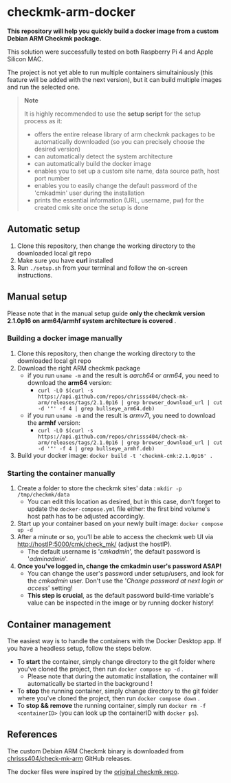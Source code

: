 # checkmk-arm-docker

**This repository will help you quickly build a docker image from a custom Debian ARM Checkmk package.**

This solution were successfully tested on both Raspberry Pi 4 and Apple Silicon MAC.

The project is not yet able to run multiple containers simultainiously (this feature will be added with the next version), but it can build multiple images and run the selected one.

> **Note**
>
> It is highly recommended to use the  **setup script** for the setup process as it:
>
> - offers the entire release library of arm checkmk packages to be automatically downloaded (so you can precisely choose the desired version)
> - can automatically detect the system architecture
> - can automatically build the docker image
> - enables you to set up a custom site name, data source path, host port number
> - enables you to easily change the default password of the 'cmkadmin' user during the installation
> - prints the essential information (URL, username, pw) for the created cmk site once the setup is done

## Automatic setup

1. Clone this repository, then change the working directory to the downloaded local git repo
2. Make sure you have **curl** installed
3. Run `./setup.sh` from your terminal and follow the on-screen instructions.

## Manual setup

Please note that in the manual setup guide **only the checkmk version 2.1.0p16 on arm64/armhf system architecture is covered** .

### Building a docker image manually

1. Clone this repository, then change the working directory to the downloaded local git repo
2. Download the right ARM checkmk package
    - if you run `uname -m` and the result is *aarch64* or *arm64*, you need to download the **arm64** version:
        - `curl -LO $(curl -s https://api.github.com/repos/chrisss404/check-mk-arm/releases/tags/2.1.0p16 | grep browser_download_url | cut -d '"' -f 4 | grep bullseye_arm64.deb)`
    - if you run `uname -m` and the result is *armv7l*, you need to download the **armhf** version:
        - `curl -LO $(curl -s https://api.github.com/repos/chrisss404/check-mk-arm/releases/tags/2.1.0p16 | grep browser_download_url | cut -d '"' -f 4 | grep bullseye_armhf.deb)`
3. Build your docker image: `docker build -t 'checkmk-cmk:2.1.0p16' .`

### Starting the container manually

1. Create a folder to store the checkmk sites' data : `mkdir -p /tmp/checkmk/data`
    - You can edit this location as desired, but in this case, don't forget to update the `docker-compose.yml` file either: the first bind volume's host path has to be adjusted accordingly.
2. Start up your container based on your newly built image: `docker compose up -d`
3. After a minute or so, you'll be able to access the checkmk web UI via <http://hostIP:5000/cmk/check_mk/> (adjust the hostIP).
    - The default username is '*cmkadmin*', the default password is '*adminadmin*'.
4. **Once you've logged in, change the cmkadmin user's password ASAP!**
    - You can change the user's password under setup/users, and look for the *cmkadmin* user. Don't use the '*Change password at next login or access*' setting!
    - **This step is crucial**, as the default password build-time variable's value can be inspected in the image or by running docker history!

## Container management

The easiest way is to handle the containers with the Docker Desktop app. If you have a headless setup, follow the steps below.

- To **start** the container, simply change directory to the git folder where you've cloned the project, then run `docker compose up -d` .
  - Please note that during the automatic installation, the container will automatically be started in the background !
- To **stop** the running container, simply change directory to the git folder where you've cloned the project, then run `docker compose down` .
- To **stop && remove** the running container, simply run `docker rm -f <containerID>` (you can look up the containerID with `docker ps`).

## References

The custom Debian ARM Checkmk binary is downloaded from [chrisss404/check-mk-arm](https://github.com/chrisss404/check-mk-arm) GitHub releases.

The docker files were inspired by the [original checkmk repo](https://github.com/tribe29/checkmk).
